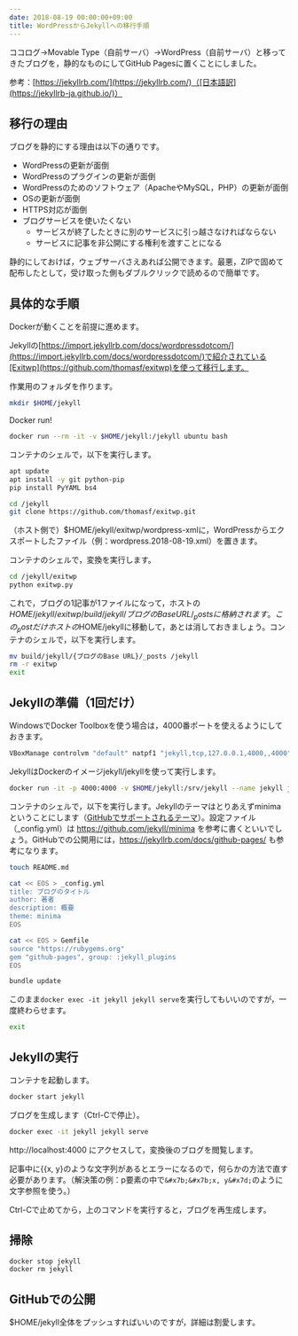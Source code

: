 ```yaml
---
date: 2018-08-19 00:00:00+09:00
title: WordPressからJekyllへの移行手順
---
```


ココログ→Movable Type（自前サーバ）→WordPress（自前サーバ）と移ってきたブログを，静的なものにしてGitHub Pagesに置くことにしました。

参考：[https://jekyllrb.com/](https://jekyllrb.com/)（[日本語訳](https://jekyllrb-ja.github.io/)）

## 移行の理由

ブログを静的にする理由は以下の通りです。

* WordPressの更新が面倒
* WordPressのプラグインの更新が面倒
* WordPressのためのソフトウェア（ApacheやMySQL，PHP）の更新が面倒
* OSの更新が面倒
* HTTPS対応が面倒
* ブログサービスを使いたくない
  * サービスが終了したときに別のサービスに引っ越さなければならない
  * サービスに記事を非公開にする権利を渡すことになる

静的にしておけば，ウェブサーバさえあれば公開できます。最悪，ZIPで固めて配布したとして，受け取った側もダブルクリックで読めるので簡単です。

## 具体的な手順

Dockerが動くことを前提に進めます。

Jekyllの[https://import.jekyllrb.com/docs/wordpressdotcom/](https://import.jekyllrb.com/docs/wordpressdotcom/)で紹介されている[Exitwp](https://github.com/thomasf/exitwp)を使って移行します。

作業用のフォルダを作ります。

```bash
mkdir $HOME/jekyll
```

Docker run!

```bash
docker run --rm -it -v $HOME/jekyll:/jekyll ubuntu bash
```

コンテナのシェルで，以下を実行します。

```bash
apt update
apt install -y git python-pip
pip install PyYAML bs4

cd /jekyll
git clone https://github.com/thomasf/exitwp.git
```

（ホスト側で）$HOME/jekyll/exitwp/wordpress-xmlに，WordPressからエクスポートしたファイル（例：wordpress.2018-08-19.xml）を置きます。

コンテナのシェルで，変換を実行します。

```bash
cd /jekyll/exitwp
python exitwp.py
```

これで，ブログの1記事が1ファイルになって，ホストの$HOME/jekyll/exitwp/build/jekyll/{ブログのBase URL}/_posts に格納されます。この_postだけホストの$HOME/jekyllに移動して，あとは消しておきましょう。コンテナのシェルで，以下を実行します。

```bash
mv build/jekyll/{ブログのBase URL}/_posts /jekyll
rm -r exitwp
exit
```

## Jekyllの準備（1回だけ）

WindowsでDocker Toolboxを使う場合は，4000番ポートを使えるようにしておきます。

```bash
VBoxManage controlvm "default" natpf1 "jekyll,tcp,127.0.0.1,4000,,4000"
```

JekyllはDockerのイメージjekyll/jekyllを使って実行します。

```bash
docker run -it -p 4000:4000 -v $HOME/jekyll:/srv/jekyll --name jekyll jekyll/jekyll bash
```

コンテナのシェルで，以下を実行します。Jekyllのテーマはとりあえずminimaということにします（[GitHubでサポートされるテーマ](https://pages.github.com/themes/)）。設定ファイル（_config.yml）は https://github.com/jekyll/minima を参考に書くといいでしょう。GitHubでの公開用には，https://jekyllrb.com/docs/github-pages/ も参考になります。

```bash
touch README.md

cat << EOS > _config.yml
title: ブログのタイトル
author: 著者
description: 概要
theme: minima
EOS

cat << EOS > Gemfile
source "https://rubygems.org"
gem "github-pages", group: :jekyll_plugins
EOS

bundle update
```

このまま`docker exec -it jekyll jekyll serve`を実行してもいいのですが，一度終わらせます。

```bash
exit
```

## Jekyllの実行

コンテナを起動します。

```bash
docker start jekyll
```

ブログを生成します（Ctrl-Cで停止）。

```bash
docker exec -it jekyll jekyll serve
```

http://localhost:4000 にアクセスして，変換後のブログを閲覧します。

<p>記事中に&#x7b;&#x7b;x, y&#x7d;のような文字列があるとエラーになるので，何らかの方法で直す必要があります。（解決策の例：p要素の中で<code>&amp;#x7b;&amp;#x7b;x, y&amp;#x7d;</code>のように文字参照を使う。）</p>

Ctrl-Cで止めてから，上のコマンドを実行すると，ブログを再生成します。

## 掃除

```bash
docker stop jekyll
docker rm jekyll
```

## GitHubでの公開

$HOME/jekyll全体をプッシュすればいいのですが，詳細は割愛します。